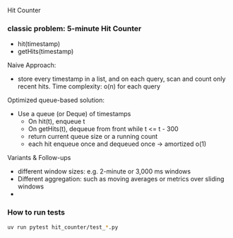 
Hit Counter

### classic problem: 5-minute Hit Counter
- hit(timestamp)
- getHits(timestamp)

Naive Approach:
- store every timestamp in a list, and on each query, scan and count only recent hits.
   Time complexity: o(n) for each query

Optimized queue-based solution:
- Use a queue (or Deque) of timestamps
    - On hit(t), enqueue t
    - On getHits(t), dequeue from front while t <= t - 300
    - return current queue size or a running count
    - each hit enqueue once and dequeued once -> amortized o(1)


Variants & Follow-ups
- different window sizes: e.g. 2-minute or 3,000 ms windows
- Different aggregation: such as moving averages or metrics over sliding windows
-

###


### How to run tests
```bash
uv run pytest hit_counter/test_*.py
```
